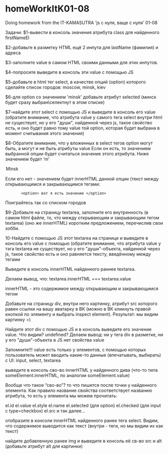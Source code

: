 # homeWorkItK01-08
Doing homework from the IT-KAMASUTRA 'js с нуля, ваще с нуля' 01-08

Задачи:
$1-вывести в консоль значения атрибута class для найденного  firstNameEl

$2-добавьте в разметку HTML ещё 2 инпута для lastName (фамилия) и адреса

$3-заполните value в самом HTML своими данными для этих инпутов.

$4-попросите выведите в консоль эти value с помощью JS

$5-добавьте в html тег select, в качестве опций (option) которого сделайте список городов: moscow, minsk, kiev

$6-для option со значением 'minsk' добавьте атрибут selected (минск будет сразу выбран\селектнут в этом списке)

$7-найдите этот select с помощью JS и выведите в консоль его value 
(обратите внимание, что атрибута value у самого тега select внутри html не существует, но у его "души", найденной через js, такое свойство есть, и оно будет равно тому value той option, которая будет выбрана в момент считывания этого значения)

$8-Обратите внимание, что у вложенных в select тегов option могут быть, а могут и не быть атрибуты value
Если он есть, то значением выбранной опции будет считаться значение этого атрибута. Ниже значением будет ‘m’

<option value='m'> Minsk </option>

Если его нет - значением будет innerHTML данной опции (текст между открывающимся и закрывающимся тегами:

           <option> вот я есть значение </option>

Поиграйтесь так со списком городов

$9-Добавьте на страницу textarea, заполните его внутренность (в самом html файле, то, что между открывающим и закрывающим тегом textarea) (оно же innerHTML) коротким предложением, перечислив свои хобби.

10-Найдите c помощью JS этот textarea на странице и выведите в консоль его value с помощью (обратите внимание, что атрибута value у тэга textarea не существует, но у его "души"-объекта, найденной через js, такое свойство есть и оно равняется тексту, введённому между тегами

Выведите в консоль innerHTML найденного раннее textarea.

Делаем вывод, что:
textarea.innerHTML === textarea.value

innerHTML - это содержимое между открывающим и закрывающимся тегом

Добавьте на страницу div, внутри него картинку, атрибут src которого равен ссылки на вашу аватарку в ВК (можно в ВК кликнуть правой кнопкой по элементу и выбрать inspect element). Результат: мы видим картинку =)

Найдите этот div с помощью JS и в консоль выведите его значение value. Что видим? undefined? Делаем вывод: ни у тега div в разметке, ни у его "души"-объекта в JS нет свойства value

Запомните!!! value есть только у элементов, с помощью которых пользователь может вводить какие-то данные (впечатывать, выбирать) с UI: input, select, textarea

выведите в консоль сво-во innerHTML у найденного дива (что-то типа someElement.innerHTML, по аналогии someElement.value)

Вообще что такое “сво-во”? то что пишется после точки у найденного элемента. Как правило название свойства соответствует названию атрибута, то есть
у элемента мы можем прочитать:

el.id
el.value
el.style
el.name
el.selected (для option)
el.checked (для input c type=checkbox)
el.src и так далее...

отобразите в консоли innerHTML найденного ранее тега select.
Видим, что содержимое выводится как текст (внутри - теги, но мы видим их как текст)

найдите добавленную ранее img и выведите в консоль её св-во src  и alt (добавьте атрибут alt для картинки)
